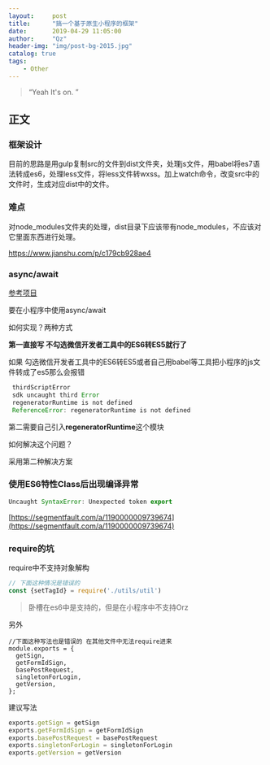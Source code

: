 ```yaml
---
layout:     post
title:      "搞一个基于原生小程序的框架"
date:       2019-04-29 11:05:00
author:     "Qz"
header-img: "img/post-bg-2015.jpg"
catalog: true
tags:
    - Other
---
```


> “Yeah It's on. ”


## 正文

### 框架设计
目前的思路是用gulp复制src的文件到dist文件夹，处理js文件，用babel将es7语法转成es6，处理less文件，将less文件转wxss。加上watch命令，改变src中的文件时，生成对应dist中的文件。

### 难点
对node_modules文件夹的处理，dist目录下应该带有node_modules，不应该对它里面东西进行处理。

https://www.jianshu.com/p/c179cb928ae4



### async/await


[参考项目](https://github.com/zarknight/owx)

要在小程序中使用async/await

如何实现？两种方式


**第一直接写   不勾选微信开发者工具中的ES6转ES5就行了**

如果 勾选微信开发者工具中的ES6转ES5或者自己用babel等工具把小程序的js文件转成了es5那么会报错

```javascript
 thirdScriptError 
 sdk uncaught third Error 
 regeneratorRuntime is not defined 
 ReferenceError: regeneratorRuntime is not defined
```

第二需要自己引入**regeneratorRuntime**这个模块

如何解决这个问题？

采用第二种解决方案






### 使用ES6特性Class后出现编译异常

```javascript
Uncaught SyntaxError: Unexpected token export
```

[https://segmentfault.com/a/1190000009739674](https://segmentfault.com/a/1190000009739674)




### require的坑

require中不支持对象解构

```javascript
// 下面这种情况是错误的
const {setTagId} = require('./utils/util')
```

>卧槽在es6中是支持的，但是在小程序中不支持Orz


另外



```
//下面这种写法也是错误的 在其他文件中无法require进来
module.exports = {
  getSign,
  getFormIdSign,
  basePostRequest,
  singletonForLogin,
  getVersion,
};
```

建议写法

```javascript
exports.getSign = getSign
exports.getFormIdSign = getFormIdSign
exports.basePostRequest = basePostRequest
exports.singletonForLogin = singletonForLogin
exports.getVersion = getVersion
```
